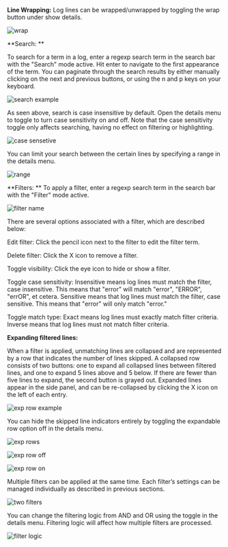 **Line Wrapping:** 
Log lines can be wrapped/unwrapped by toggling the wrap button under show details. 

![wrap](https://user-images.githubusercontent.com/624531/207634738-6cde452e-4c0c-46e1-a9d8-01aa3b3dae20.png)

**Search: **

To search for a term in a log, enter a regexp search term in the search bar with the "Search" mode active. Hit enter to navigate to the first appearance of the term. You can paginate through the search results by either manually clicking on the next and previous buttons, or using the n and p keys on your keyboard. 

![search example](https://user-images.githubusercontent.com/624531/207634781-776f1cd4-a261-4d44-bb36-f29a62a13847.png)

As seen above, search is case insensitive by default. Open the details menu to toggle to turn case sensitivity on and off. Note that the case sensitivity toggle only affects searching, having no effect on filtering or highlighting. 

![case sensetive](https://user-images.githubusercontent.com/624531/207634810-65b64124-1c52-4cd5-a45c-dd9a41906f4f.png)

You can limit your search between the certain lines by specifying a range in the details menu. 
 
![range](https://user-images.githubusercontent.com/624531/207634831-130847b4-ce1c-43b2-973f-989b5de3a2a1.png)

**Filters: **
To apply a filter, enter a regexp search term in the search bar with the "Filter" mode active. 

![filter name](https://user-images.githubusercontent.com/624531/207634860-7197c4b3-ae82-499a-922e-878cbaa1e0bd.png)

There are several options associated with a filter, which are described below:

Edit filter: Click the pencil icon next to the filter to edit the filter term.

Delete filter: Click the X icon to remove a filter. 

Toggle visibility: Click the eye icon to hide or show a filter.

Toggle case sensitivity: Insensitive means log lines must match the filter, case insensitive. This means that "error" will match "error", "ERROR", "errOR", et cetera. Sensitive means that log lines must match the filter, case sensitive. This means that "error" will only match "error."

Toggle match type: Exact means log lines must exactly match filter criteria. Inverse means that log lines must not match filter criteria. 

**Expanding filtered lines:**

When a filter is applied, unmatching lines are collapsed and are represented by a row that indicates the number of lines skipped. A collapsed row consists of two buttons: one to expand all collapsed lines between filtered lines, and one to expand 5 lines above and 5 below. If there are fewer than five lines to expand, the second button is grayed out. Expanded lines appear in the side panel, and can be re-collapsed by clicking the X icon on the left of each entry. 

![exp row example](https://user-images.githubusercontent.com/624531/207634909-a8419e09-6a47-4e8d-a32a-75fdbd0a0bdc.png)

You can hide the skipped line indicators entirely by toggling the expandable row option off in the details menu. 

![exp rows](https://user-images.githubusercontent.com/624531/207634972-19ac3628-280f-47b8-ab65-8f7ba4d6c545.png)

![exp row off](https://user-images.githubusercontent.com/624531/207634975-d9a240ac-624e-4fbf-81f7-81094f6e5ab9.png)

![exp row on](https://user-images.githubusercontent.com/624531/207634978-d245ca06-5e5b-410b-9b62-4500b7491c54.png)

Multiple filters can be applied at the same time. Each filter’s settings can be managed individually as described in previous sections. 

![two filters](https://user-images.githubusercontent.com/624531/207635077-16f535fc-b968-4467-b6ad-f96b15ba78f9.png)

You can change the filtering logic from AND and OR using the toggle in the details menu. Filtering logic will affect how multiple filters are processed.

![filter logic](https://user-images.githubusercontent.com/624531/207635120-79d1daa5-e637-46e2-bd76-720ea0047e4f.png)
